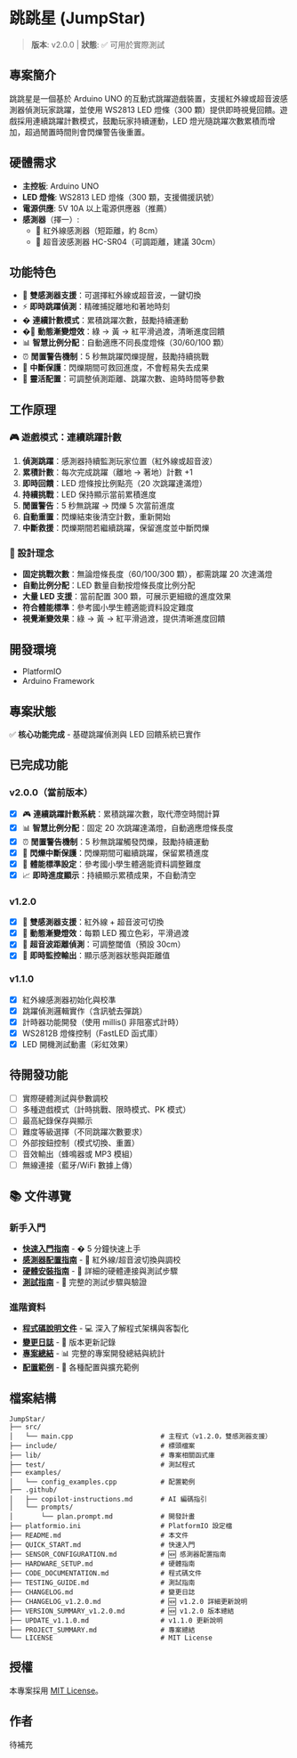 # 跳跳星 (JumpStar)

> **版本**: v2.0.0 | **狀態**: ✅ 可用於實際測試

## 專案簡介

跳跳星是一個基於 Arduino UNO 的互動式跳躍遊戲裝置，支援紅外線或超音波感測器偵測玩家跳躍，並使用 WS2813 LED 燈條（300 顆）提供即時視覺回饋。遊戲採用連續跳躍計數模式，鼓勵玩家持續運動，LED 燈光隨跳躍次數累積而增加，超過閒置時間則會閃爍警告後重置。

## 硬體需求

-   **主控板**: Arduino UNO
-   **LED 燈條**: WS2813 LED 燈條（300 顆，支援備援訊號）
-   **電源供應**: 5V 10A 以上電源供應器（推薦）
-   **感測器**（擇一）:
    -   🔴 紅外線感測器（短距離，約 8cm）
    -   🔵 超音波感測器 HC-SR04（可調距離，建議 30cm）

## 功能特色

-   🎯 **雙感測器支援**：可選擇紅外線或超音波，一鍵切換
-   ⚡ **即時跳躍偵測**：精確捕捉離地和著地時刻
-   � **連續計數模式**：累積跳躍次數，鼓勵持續運動
-   �🌈 **動態漸變燈效**：綠 → 黃 → 紅平滑過渡，清晰進度回饋
-   📊 **智慧比例分配**：自動適應不同長度燈條（30/60/100 顆）
-   ⏰ **閒置警告機制**：5 秒無跳躍閃爍提醒，鼓勵持續挑戰
-   💾 **中斷保護**：閃爍期間可救回進度，不會輕易失去成果
-   🔧 **靈活配置**：可調整偵測距離、跳躍次數、逾時時間等參數

## 工作原理

### 🎮 遊戲模式：連續跳躍計數

1. **偵測跳躍**：感測器持續監測玩家位置（紅外線或超音波）
2. **累積計數**：每次完成跳躍（離地 → 著地）計數 +1
3. **即時回饋**：LED 燈條按比例點亮（20 次跳躍達滿燈）
4. **持續挑戰**：LED 保持顯示當前累積進度
5. **閒置警告**：5 秒無跳躍 → 閃爍 5 次當前進度
6. **自動重置**：閃爍結束後清空計數，重新開始
7. **中斷救援**：閃爍期間若繼續跳躍，保留進度並中斷閃爍

### 🎯 設計理念

-   **固定挑戰次數**：無論燈條長度（60/100/300 顆），都需跳躍 20 次達滿燈
-   **自動比例分配**：LED 數量自動按燈條長度比例分配
-   **大量 LED 支援**：當前配置 300 顆，可展示更細緻的進度效果
-   **符合體能標準**：參考國小學生體適能資料設定難度
-   **視覺漸變效果**：綠 → 黃 → 紅平滑過渡，提供清晰進度回饋

## 開發環境

-   PlatformIO
-   Arduino Framework

## 專案狀態

✅ **核心功能完成** - 基礎跳躍偵測與 LED 回饋系統已實作

## 已完成功能

### v2.0.0（當前版本）

-   [x] 🎮 **連續跳躍計數系統**：累積跳躍次數，取代滯空時間計算
-   [x] 📊 **智慧比例分配**：固定 20 次跳躍達滿燈，自動適應燈條長度
-   [x] ⏰ **閒置警告機制**：5 秒無跳躍觸發閃爍，鼓勵持續運動
-   [x] 💾 **閃爍中斷保護**：閃爍期間可繼續跳躍，保留累積進度
-   [x] 🎯 **體能標準設定**：參考國小學生體適能資料調整難度
-   [x] 📈 **即時進度顯示**：持續顯示累積成果，不自動清空

### v1.2.0

-   [x] 🎯 **雙感測器支援**：紅外線 + 超音波可切換
-   [x] 🌈 **動態漸變燈效**：每顆 LED 獨立色彩，平滑過渡
-   [x] 🔧 **超音波距離偵測**：可調整閾值（預設 30cm）
-   [x] 📡 **即時監控輸出**：顯示感測器狀態與距離值

### v1.1.0

-   [x] 紅外線感測器初始化與校準
-   [x] 跳躍偵測邏輯實作（含訊號去彈跳）
-   [x] 計時器功能開發（使用 millis() 非阻塞式計時）
-   [x] WS2812B 燈條控制（FastLED 函式庫）
-   [x] LED 開機測試動畫（彩虹效果）

## 待開發功能

-   [ ] 實際硬體測試與參數調校
-   [ ] 多種遊戲模式（計時挑戰、限時模式、PK 模式）
-   [ ] 最高紀錄保存與顯示
-   [ ] 難度等級選擇（不同跳躍次數要求）
-   [ ] 外部按鈕控制（模式切換、重置）
-   [ ] 音效輸出（蜂鳴器或 MP3 模組）
-   [ ] 無線連接（藍牙/WiFi 數據上傳）

## 📚 文件導覽

### 新手入門

-   **[快速入門指南](QUICK_START.md)** - � 5 分鐘快速上手
-   **[感測器配置指南](SENSOR_CONFIGURATION.md)** - 🎯 紅外線/超音波切換與調校
-   **[硬體安裝指南](HARDWARE_SETUP.md)** - 🔧 詳細的硬體連接與測試步驟
-   **[測試指南](TESTING_GUIDE.md)** - 🧪 完整的測試步驟與驗證

### 進階資料

-   **[程式碼說明文件](CODE_DOCUMENTATION.md)** - 💻 深入了解程式架構與客製化
-   **[變更日誌](CHANGELOG.md)** - 📝 版本更新記錄
-   **[專案總結](PROJECT_SUMMARY.md)** - 📊 完整的專案開發總結與統計
-   **[配置範例](examples/config_examples.cpp)** - 🎨 各種配置與擴充範例

## 檔案結構

```
JumpStar/
├── src/
│   └── main.cpp                      # 主程式（v1.2.0，雙感測器支援）
├── include/                          # 標頭檔案
├── lib/                              # 專案相關函式庫
├── test/                             # 測試程式
├── examples/
│   └── config_examples.cpp           # 配置範例
├── .github/
│   ├── copilot-instructions.md       # AI 編碼指引
│   └── prompts/
│       └── plan.prompt.md            # 開發計畫
├── platformio.ini                    # PlatformIO 設定檔
├── README.md                         # 本文件
├── QUICK_START.md                    # 快速入門
├── SENSOR_CONFIGURATION.md           # 🆕 感測器配置指南
├── HARDWARE_SETUP.md                 # 硬體指南
├── CODE_DOCUMENTATION.md             # 程式碼文件
├── TESTING_GUIDE.md                  # 測試指南
├── CHANGELOG.md                      # 變更日誌
├── CHANGELOG_v1.2.0.md               # 🆕 v1.2.0 詳細更新說明
├── VERSION_SUMMARY_v1.2.0.md         # 🆕 v1.2.0 版本總結
├── UPDATE_v1.1.0.md                  # v1.1.0 更新說明
├── PROJECT_SUMMARY.md                # 專案總結
└── LICENSE                           # MIT License
```

## 授權

本專案採用 [MIT License](LICENSE)。

## 作者

待補充
